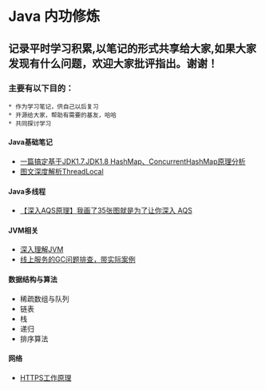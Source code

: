 # Java 内功修炼
## 记录平时学习积累,以笔记的形式共享给大家,如果大家发现有什么问题，欢迎大家批评指出。谢谢！
### 主要有以下目的：
    * 作为学习笔记，供自己以后复习
    * 开源给大家，帮助有需要的基友，哈哈
    * 共同探讨学习

#### Java基础笔记

* [一篇搞定基于JDK1.7,JDK1.8 HashMap、ConcurrentHashMap原理分析](https://github.com/pangh-space/Java-Internal-Work/blob/master/docs/java%E5%9F%BA%E7%A1%80/%E4%B8%80%E7%AF%87%E6%90%9E%E5%AE%9A%E5%9F%BA%E4%BA%8EJDK1.7%2CJDK1.8%20HashMap%E3%80%81ConcurrentHashMap%E5%8E%9F%E7%90%86%E5%88%86%E6%9E%90.md)
* [图文深度解析ThreadLocal](https://www.cnblogs.com/wang-meng/p/12856648.html)

#### Java多线程

- [【深入AQS原理】我画了35张图就是为了让你深入 AQS](https://www.cnblogs.com/wang-meng/p/12816829.html)

#### JVM相关

  * [深入理解JVM](https://github.com/pangh-space/Java-Internal-Work/blob/master/docs/jvm%E7%9B%B8%E5%85%B3/%E6%B7%B1%E5%85%A5%E7%90%86%E8%A7%A3JVM.md)
  * [线上服务的GC问题排查，带实际案例](https://mp.weixin.qq.com/s/Hs2bo37x7mcx7XTdNQVgZQ)

#### 数据结构与算法

* 稀疏数组与队列
* 链表
* 栈
* 递归
* 排序算法

#### 网络

* [HTTPS工作原理](https://github.com/pangh-space/Java-Internal-Work/blob/master/docs/%E7%BD%91%E7%BB%9C/HTTPS%20%E5%B7%A5%E4%BD%9C%E5%8E%9F%E7%90%86.md)

